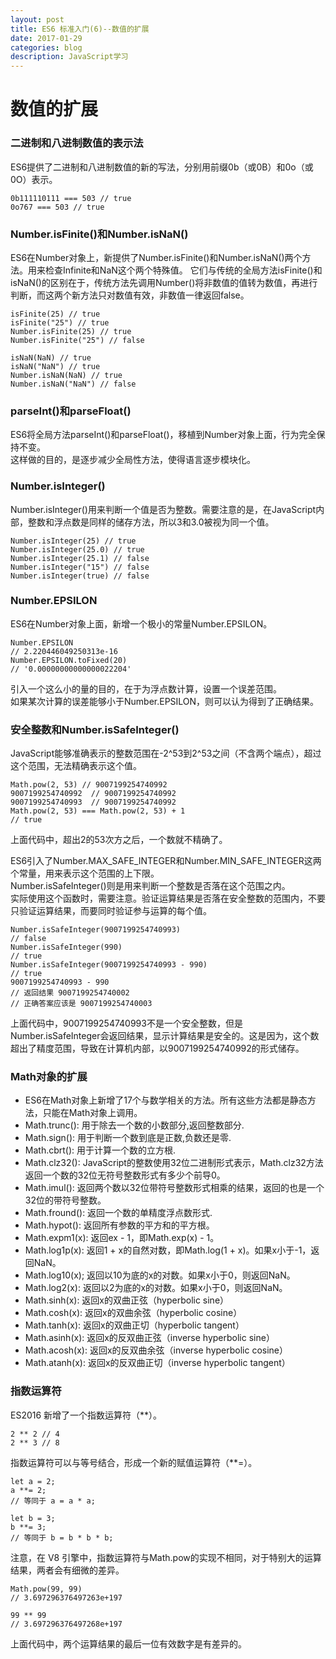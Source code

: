 ```yaml
---
layout: post
title: ES6 标准入门(6)--数值的扩展  
date: 2017-01-29
categories: blog
description: JavaScript学习
---
```


# 数值的扩展        

### 二进制和八进制数值的表示法        
ES6提供了二进制和八进制数值的新的写法，分别用前缀0b（或0B）和0o（或0O）表示。        

```
0b111110111 === 503 // true
0o767 === 503 // true
```

### Number.isFinite()和Number.isNaN()        
ES6在Number对象上，新提供了Number.isFinite()和Number.isNaN()两个方法。用来检查Infinite和NaN这个两个特殊值。
它们与传统的全局方法isFinite()和isNaN()的区别在于，传统方法先调用Number()将非数值的值转为数值，再进行判断，而这两个新方法只对数值有效，非数值一律返回false。        

```
isFinite(25) // true
isFinite("25") // true
Number.isFinite(25) // true
Number.isFinite("25") // false

isNaN(NaN) // true
isNaN("NaN") // true
Number.isNaN(NaN) // true
Number.isNaN("NaN") // false
```

### parseInt()和parseFloat()        
ES6将全局方法parseInt()和parseFloat()，移植到Number对象上面，行为完全保持不变。        
这样做的目的，是逐步减少全局性方法，使得语言逐步模块化。        

### Number.isInteger()        
Number.isInteger()用来判断一个值是否为整数。需要注意的是，在JavaScript内部，整数和浮点数是同样的储存方法，所以3和3.0被视为同一个值。        

```
Number.isInteger(25) // true
Number.isInteger(25.0) // true
Number.isInteger(25.1) // false
Number.isInteger("15") // false
Number.isInteger(true) // false
```

### Number.EPSILON        
ES6在Number对象上面，新增一个极小的常量Number.EPSILON。        

```
Number.EPSILON
// 2.220446049250313e-16
Number.EPSILON.toFixed(20)
// '0.00000000000000022204'
```        
引入一个这么小的量的目的，在于为浮点数计算，设置一个误差范围。        
如果某次计算的误差能够小于Number.EPSILON，则可以认为得到了正确结果。        

### 安全整数和Number.isSafeInteger()        
JavaScript能够准确表示的整数范围在-2^53到2^53之间（不含两个端点），超过这个范围，无法精确表示这个值。        

```
Math.pow(2, 53) // 9007199254740992
9007199254740992  // 9007199254740992
9007199254740993  // 9007199254740992
Math.pow(2, 53) === Math.pow(2, 53) + 1
// true
```
上面代码中，超出2的53次方之后，一个数就不精确了。        

ES6引入了Number.MAX_SAFE_INTEGER和Number.MIN_SAFE_INTEGER这两个常量，用来表示这个范围的上下限。        
Number.isSafeInteger()则是用来判断一个整数是否落在这个范围之内。        
实际使用这个函数时，需要注意。验证运算结果是否落在安全整数的范围内，不要只验证运算结果，而要同时验证参与运算的每个值。        

```
Number.isSafeInteger(9007199254740993)
// false
Number.isSafeInteger(990)
// true
Number.isSafeInteger(9007199254740993 - 990)
// true
9007199254740993 - 990
// 返回结果 9007199254740002
// 正确答案应该是 9007199254740003
```
上面代码中，9007199254740993不是一个安全整数，但是Number.isSafeInteger会返回结果，显示计算结果是安全的。这是因为，这个数超出了精度范围，导致在计算机内部，以9007199254740992的形式储存。        

### Math对象的扩展        
 - ES6在Math对象上新增了17个与数学相关的方法。所有这些方法都是静态方法，只能在Math对象上调用。        
 - Math.trunc(): 用于除去一个数的小数部分,返回整数部分.        
 - Math.sign(): 用于判断一个数到底是正数,负数还是零.        
 - Math.cbrt(): 用于计算一个数的立方根.        
 - Math.clz32(): JavaScript的整数使用32位二进制形式表示，Math.clz32方法返回一个数的32位无符号整数形式有多少个前导0。        
 - Math.imul(): 返回两个数以32位带符号整数形式相乘的结果，返回的也是一个32位的带符号整数。        
 - Math.fround(): 返回一个数的单精度浮点数形式.        
 - Math.hypot(): 返回所有参数的平方和的平方根。        
 - Math.expm1(x): 返回ex - 1，即Math.exp(x) - 1。        
 - Math.log1p(x): 返回1 + x的自然对数，即Math.log(1 + x)。如果x小于-1，返回NaN。        
 - Math.log10(x); 返回以10为底的x的对数。如果x小于0，则返回NaN。        
 - Math.log2(x): 返回以2为底的x的对数。如果x小于0，则返回NaN。        
 - Math.sinh(x): 返回x的双曲正弦（hyperbolic sine）        
 - Math.cosh(x): 返回x的双曲余弦（hyperbolic cosine）        
 - Math.tanh(x): 返回x的双曲正切（hyperbolic tangent）        
 - Math.asinh(x): 返回x的反双曲正弦（inverse hyperbolic sine）        
 - Math.acosh(x): 返回x的反双曲余弦（inverse hyperbolic cosine）        
 - Math.atanh(x): 返回x的反双曲正切（inverse hyperbolic tangent）        

### 指数运算符        
ES2016 新增了一个指数运算符（**）。        

```
2 ** 2 // 4
2 ** 3 // 8
```
指数运算符可以与等号结合，形成一个新的赋值运算符（**=）。        

```
let a = 2;
a **= 2;
// 等同于 a = a * a;

let b = 3;
b **= 3;
// 等同于 b = b * b * b;
```
注意，在 V8 引擎中，指数运算符与Math.pow的实现不相同，对于特别大的运算结果，两者会有细微的差异。        

```
Math.pow(99, 99)
// 3.697296376497263e+197

99 ** 99
// 3.697296376497268e+197
```
上面代码中，两个运算结果的最后一位有效数字是有差异的。        


